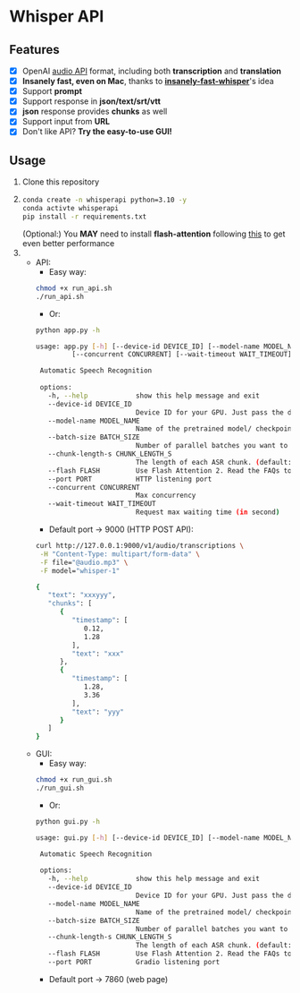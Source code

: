 # Whisper API

## Features
- [x] OpenAI [audio API](https://platform.openai.com/docs/api-reference/audio) format, including both **transcription** and **translation**
- [x] **Insanely fast, even on Mac**, thanks to **[insanely-fast-whisper](https://github.com/Vaibhavs10/insanely-fast-whisper)**'s idea
- [x] Support **prompt**
- [x] Support response in **json/text/srt/vtt**
- [x] **json** response provides **chunks** as well
- [x] Support input from **URL**
- [x] Don't like API? **Try the easy-to-use GUI!**

## Usage
1. Clone this repository
2. ```bash
   conda create -n whisperapi python=3.10 -y
   conda activte whisperapi
   pip install -r requirements.txt
   ```
   (Optional:) You **MAY** need to install **flash-attention** following [this](https://github.com/Dao-AILab/flash-attention?tab=readme-ov-file#installation-and-features) to get even better performance
3. - API:
     - Easy way:
     ```bash
     chmod +x run_api.sh
     ./run_api.sh
     ```
     - Or:
     ```bash
     python app.py -h
     
     usage: app.py [-h] [--device-id DEVICE_ID] [--model-name MODEL_NAME] [--batch-size BATCH_SIZE] [--chunk-length-s CHUNK_LENGTH_S] [--flash FLASH] --port PORT
              [--concurrent CONCURRENT] [--wait-timeout WAIT_TIMEOUT]

      Automatic Speech Recognition
      
      options:
        -h, --help            show this help message and exit
        --device-id DEVICE_ID
                              Device ID for your GPU. Just pass the device number when using CUDA, or "mps" for Macs with Apple Silicon. (default: "0")
        --model-name MODEL_NAME
                              Name of the pretrained model/ checkpoint to perform ASR. (default: openai/whisper-large-v3)
        --batch-size BATCH_SIZE
                              Number of parallel batches you want to compute. Reduce if you face OOMs. (default: 24)
        --chunk-length-s CHUNK_LENGTH_S
                              The length of each ASR chunk. (default: 30)
        --flash FLASH         Use Flash Attention 2. Read the FAQs to see how to install FA2 correctly. (default: False)
        --port PORT           HTTP listening port
        --concurrent CONCURRENT
                              Max concurrency
        --wait-timeout WAIT_TIMEOUT
                              Request max waiting time (in second)
     ```
     - Default port -> 9000 (HTTP POST API):
     ```bash
     curl http://127.0.0.1:9000/v1/audio/transcriptions \
      -H "Content-Type: multipart/form-data" \
      -F file="@audio.mp3" \
      -F model="whisper-1"
     ```
     ```bash
     {
        "text": "xxxyyy",
        "chunks": [
           {
              "timestamp": [
                 0.12,
                 1.28
              ],
              "text": "xxx"
           },
           {
              "timestamp": [
                 1.28,
                 3.36
              ],
              "text": "yyy"
           }
        ]
     }
     ```
   - GUI:
     - Easy way:
     ```bash
     chmod +x run_gui.sh
     ./run_gui.sh
     ```
     - Or:
     ```bash
     python gui.py -h

     usage: gui.py [-h] [--device-id DEVICE_ID] [--model-name MODEL_NAME] [--batch-size BATCH_SIZE] [--chunk-length-s CHUNK_LENGTH_S] [--flash FLASH] [--port PORT]

      Automatic Speech Recognition
      
      options:
        -h, --help            show this help message and exit
        --device-id DEVICE_ID
                              Device ID for your GPU. Just pass the device number when using CUDA, or "mps" for Macs with Apple Silicon. (default: "0")
        --model-name MODEL_NAME
                              Name of the pretrained model/ checkpoint to perform ASR. (default: openai/whisper-large-v3)
        --batch-size BATCH_SIZE
                              Number of parallel batches you want to compute. Reduce if you face OOMs. (default: 24)
        --chunk-length-s CHUNK_LENGTH_S
                              The length of each ASR chunk. (default: 30)
        --flash FLASH         Use Flash Attention 2. Read the FAQs to see how to install FA2 correctly. (default: False)
        --port PORT           Gradio listening port
     ```
     - Default port -> 7860 (web page)

